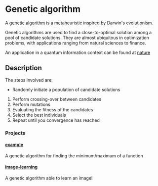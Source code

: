 # Genetic algorithm 

A [genetic algorithm](https://en.wikipedia.org/wiki/Genetic_algorithm) is a metaheuristic inspired by Darwin's evolutionism.

Genetic algorithms are used to find a close-to-optimal solution among a pool of candidate solutions. They are almost ubiquitous in optimization problems, with applications ranging from natural sciences to finance.

An application in a quantum information context can be found at [nature](https://www.nature.com/articles/s41598-017-14680-7)

## Description

The steps involved are:

+ Randomly initiate a population of candidate solutions
1. Perform crossing-over between candidates
2. Perform mutations
3. Evaluating the fitness of the candidates
4. Select the best individuals
5. Repeat until you convergence has reached


### Projects

#### [example](/example)

A genetic algorithm for finding the minimum/maximum of a function

#### [image-learning](/image-learning)

A genetic algorithm able to learn an image!
